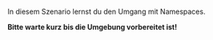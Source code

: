 In diesem Szenario lernst du den Umgang mit Namespaces.

**Bitte warte kurz bis die Umgebung vorbereitet ist!**
